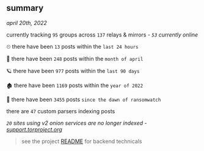 
## summary
_april 20th, 2022_

currently tracking `95` groups across `137` relays & mirrors - _`53` currently online_

⏲ there have been `13` posts within the `last 24 hours`

🦈 there have been `248` posts within the `month of april`

🪐 there have been `977` posts within the `last 90 days`

🏚 there have been `1169` posts within the `year of 2022`

🦕 there have been `3455` posts `since the dawn of ransomwatch`

there are `47` custom parsers indexing posts

_`20` sites using v2 onion services are no longer indexed - [support.torproject.org](https://support.torproject.org/onionservices/v2-deprecation/)_

> see the project [README](https://github.com/thetanz/ransomwatch#ransomwatch--) for backend technicals
